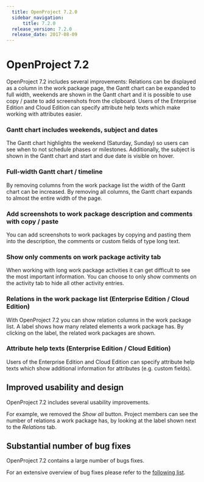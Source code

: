 ```yaml
---
  title: OpenProject 7.2.0
  sidebar_navigation:
      title: 7.2.0
  release_version: 7.2.0
  release_date: 2017-08-09
---
```



# OpenProject 7.2

OpenProject 7.2 includes several improvements: Relations can be
displayed as a column in the work package page, the Gantt chart can be
expanded to full width, weekends are shown in the Gantt chart and it is
possible to use copy / paste to add screenshots from the clipboard.
Users of the Enterprise Edition and Cloud Edition can specify attribute
help texts which make working with attributes easier.

### Gantt chart includes weekends, subject and dates

The Gantt chart highlights the weekend (Saturday, Sunday) so users can
see when to not schedule phases or milestones. Additionally, the subject
is shown in the Gantt chart and start and due date is visible on hover.



### Full-width Gantt chart / timeline

By removing columns from the work package list the width of the Gantt
chart can be increased. By removing all columns, the Gantt chart expands
to almost the entire width of the page.



### Add screenshots to work package description and comments with copy / paste

You can add screenshots to work packages by copying and pasting them
into the description, the comments or custom fields of type long text.



### Show only comments on work package activity tab

When working with long work package activities it can get difficult to
see the most important information. You can choose to only show comments
on the activity tab to hide all other activity entries.



### Relations in the work package list (Enterprise Edition / Cloud Edition)

With OpenProject 7.2 you can show relation columns in the work package
list. A label shows how many related elements a work package has. By
clicking on the label, the related work packages are shown.



### Attribute help texts (Enterprise Edition / Cloud Edition)

Users of the Enterprise Edition and Cloud Edition can specify attribute
help texts which show additional information for attributes (e.g. custom
fields).



## Improved usability and design

OpenProject 7.2 includes several usability improvements.

For example, we removed the *Show all* button.
<span class="explanatory-dictionary-highlight" data-definition="explanatory-dictionary-definition-45">Project</span>
members can see the number of relations a work package has, by looking
at the label shown next to the *Relations* tab.

## Substantial number of bug fixes

OpenProject 7.2 contains a large number of bugs fixes.

For an extensive overview of bug fixes please refer to the [following
list](https://community.openproject.com/projects/openproject/work_packages?query_props=%7B%22c%22:%5B%22id%22,%22subject%22,%22type%22,%22status%22,%22assignee%22%5D,%22tzl%22:%22days%22,%22hi%22:true,%22t%22:%22parent:desc%22,%22f%22:%5B%7B%22n%22:%22version%22,%22o%22:%22%253D%22,%22v%22:%5B%22824%22%5D%7D,%7B%22n%22:%22type%22,%22o%22:%22%253D%22,%22v%22:%5B%221%22%5D%7D,%7B%22n%22:%22subprojectId%22,%22o%22:%22*%22,%22v%22:%5B%5D%7D%5D,%22pa%22:1,%22pp%22:20%7D).



